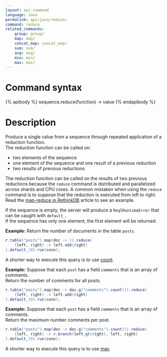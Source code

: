 ```yaml
---
layout: api-command
language: Java
permalink: api/java/reduce/
command: reduce
related_commands:
    group: group/
    map: map/
    concat_map: concat_map/
    sum: sum/
    avg: avg/
    min: min/
    max: max/
---
```


# Command syntax #

{% apibody %}
sequence.reduce(function) &rarr; value
{% endapibody %}

# Description #

Produce a single value from a sequence through repeated application of a reduction
function.  
The reduction function can be called on:

- two elements of the sequence
- one element of the sequence and one result of a previous reduction
- two results of previous reductions

The reduction function can be called on the results of two previous reductions because the
`reduce` command is distributed and parallelized across shards and CPU cores. A common
mistaken when using the `reduce` command is to suppose that the reduction is executed
from left to right. Read the [map-reduce in RethinkDB](/docs/map-reduce/) article to
see an example.

If the sequence is empty, the server will produce a `ReqlRuntimeError` that can be
caught with `default_`.  
If the sequence has only one element, the first element will be returned.

__Example:__ Return the number of documents in the table `posts`.

```java
r.table("posts").map(doc -> 1).reduce(
    (left, right) -> left.add(right)
).default_(0).run(conn);
```


A shorter way to execute this query is to use [count](/api/java/count).


__Example:__ Suppose that each `post` has a field `comments` that is an array of
comments.  
Return the number of comments for all posts.

```java
r.table("posts").map(doc -> doc.g("comments").count()).reduce(
    (left, right) -> left.add(right)
).default_(0).run(conn);
```


__Example:__ Suppose that each `post` has a field `comments` that is an array of
comments.  
Return the maximum number comments per post.

```java
r.table("posts").map(doc -> doc.g("comments").count()).reduce(
    (left, right) -> r.branch(left.gt(right), left, right)
).default_(0).run(conn);
```

A shorter way to execute this query is to use [max](/api/java/max).
